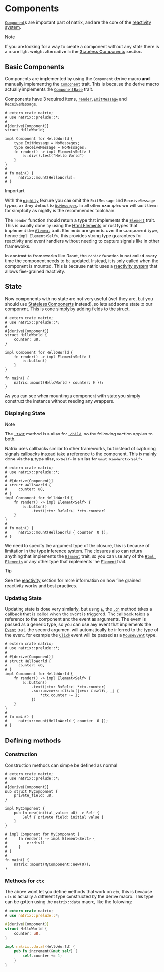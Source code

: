 # Components

[`Component`](component::Component)s are important part of natrix, and are the core of the [reactivity system](reactivity.md).

> [!NOTE]
> If you are looking for a way to create a component without any state there is a more light weight alternative in the [Stateless Components](stateless-components.md) section.

## Basic Components

Components are implemented by using the `Component` derive macro **and** manually implementing the [`Component`](component::Component) trait. This is because the derive macro actually implements the [`ComponentBase`](component::ComponentBase) trait.

Components have 3 required items, [`render`](component::Component::render), [`EmitMessage`](component::Component::EmitMessage) and [`ReceiveMessage`](component::Component::ReceiveMessage).

```rust,no_run
# extern crate natrix;
# use natrix::prelude::*;
#
#[derive(Component)]
struct HelloWorld;

impl Component for HelloWorld {
    type EmitMessage = NoMessages;
    type ReceiveMessage = NoMessages;
    fn render() -> impl Element<Self> {
        e::div().text("Hello World")
    }
}
#
# fn main() {
#     natrix::mount(HelloWorld);
# }
```

> [!IMPORTANT]
> With the [`nightly`](features.md#nightly) feature you can omit the `EmitMessage` and `ReceiveMessage` types, as they default to [`NoMessages`](component::NoMessages). In all other examples we will omit them for simplicity as nightly is the recommended toolchain.

The `render` function should return a type that implements the [`Element`](element::Element) trait. This is usually done by using the [Html Elements](html.md) or rust types that implement the [`Element`](element::Element) trait. Elements are generic over the component type, hence `impl Element<Self>`, this provides strong type guarantees for reactivity and event handlers without needing to capture signals like in other frameworks.

In contrast to frameworks like React, the `render` function is not called every time the component needs to be updated. Instead, it is only called when the component is mounted. This is because natrix uses a [reactivity system](reactivity.md) that allows fine-grained reactivity.

## State

Now components with no state are not very useful (well they are, but you should use [Stateless Components](stateless-components.md) instead), so lets add some state to our component. This is done simply by adding fields to the struct.

```rust,no_run
# extern crate natrix;
# use natrix::prelude::*;
#
#[derive(Component)]
struct HelloWorld {
    counter: u8,
}

impl Component for HelloWorld {
    fn render() -> impl Element<Self> {
        e::button()
    }
}

fn main() {
    natrix::mount(HelloWorld { counter: 0 });
}
```

As you can see when mounting a component with state you simply construct the instance without needing any wrappers.

### Displaying State

> [!NOTE]
> The [`.text`](html_elements::HtmlElement::text) method is a alias for [`.child`](html_elements::HtmlElement::child), so the following section applies to both.

Natrix uses callbacks similar to other frameworks, but instead of capturing signals callbacks instead take a reference to the component. This is mainly done via the [`R`](state::R) type alias, `R<Self>` is a alias for `&mut RenderCtx<Self>`

```rust,no_run
# extern crate natrix;
# use natrix::prelude::*;
#
# #[derive(Component)]
# struct HelloWorld {
#     counter: u8,
# }
impl Component for HelloWorld {
    fn render() -> impl Element<Self> {
        e::button()
            .text(|ctx: R<Self>| *ctx.counter)
    }
}
#
# fn main() {
#     natrix::mount(HelloWorld { counter: 0 });
# }
```

We need to specify the argument type of the closure, this is because of limitation in the type inference system. The closures also can return anything that implements the [`Element`](element::Element) trait, so you can use any of the [`Html Elements`](html.md) or any other type that implements the [`Element`](element::Element) trait.

> [!TIP]
> See the [reactivity](reactivity.md) section for more information on how fine grained reactivity works and best practices.

### Updating State

Updating state is done very similarly, but using [`E`](state::E), the [`.on`](html_elements::HtmlElement::on) method takes a callback that is called when the event is triggered. The callback takes a reference to the component and the event as arguments. The event is passed as a generic type, so you can use any event that implements the [`Event`](events::Event) trait. the second argument will automatically be inferred to the type of the event. for example the [`Click`](events::Click) event will be passed as a [`MouseEvent`](web_sys::MouseEvent) type.

```rust,no_run
# extern crate natrix;
# use natrix::prelude::*;
#
# #[derive(Component)]
# struct HelloWorld {
#     counter: u8,
# }
impl Component for HelloWorld {
    fn render() -> impl Element<Self> {
        e::button()
            .text(|ctx: R<Self>| *ctx.counter)
            .on::<events::Click>(|ctx: E<Self>, _| {
                *ctx.counter += 1;
            })
    }
}
#
# fn main() {
#     natrix::mount(HelloWorld { counter: 0 });
# }
```

## Defining methods

### Construction

Construction methods can simple be defined as normal

```rust,no_run
# extern crate natrix;
# use natrix::prelude::*;
#
#[derive(Component)]
pub struct MyComponent {
    private_field: u8,
}

impl MyComponent {
    pub fn new(initial_value: u8) -> Self {
        Self { private_field: initial_value }
    }
}

# impl Component for MyComponent {
#     fn render() -> impl Element<Self> {
#         e::div()
#     }
# }
#
fn main() {
    natrix::mount(MyComponent::new(0));
}
```

### Methods for `ctx`

The above wont let you define methods that work on `ctx`, this is because `ctx` is actually a different type constructed by the derive macro.
This type can be gotten using the `natrix::data` macro, like the following:
```rust
# extern crate natrix;
# use natrix::prelude::*;

#[derive(Component)]
struct HelloWorld {
    counter: u8,
}

impl natrix::data!(HelloWorld) {
    pub fn increment(&mut self) {
        self.counter += 1;
    }
}
```
